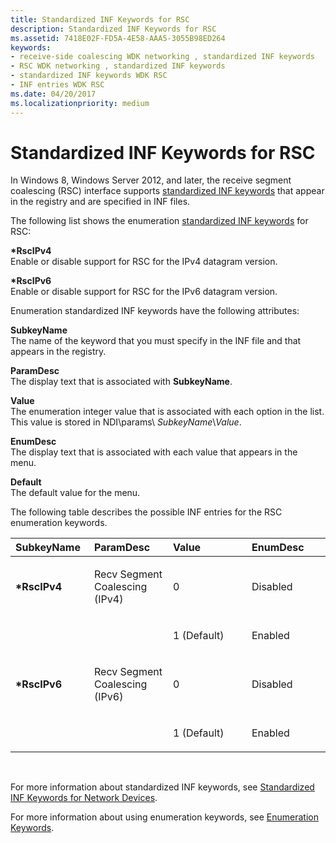 ```yaml
---
title: Standardized INF Keywords for RSC
description: Standardized INF Keywords for RSC
ms.assetid: 7418E02F-FD5A-4E58-AAA5-3055B98ED264
keywords:
- receive-side coalescing WDK networking , standardized INF keywords
- RSC WDK networking , standardized INF keywords
- standardized INF keywords WDK RSC
- INF entries WDK RSC
ms.date: 04/20/2017
ms.localizationpriority: medium
---
```


# Standardized INF Keywords for RSC





In Windows 8, Windows Server 2012, and later, the receive segment coalescing (RSC) interface supports [standardized INF keywords](standardized-inf-keywords-for-network-devices.md) that appear in the registry and are specified in INF files.

The following list shows the enumeration [standardized INF keywords](standardized-inf-keywords-for-network-devices.md) for RSC:

<a href="" id="-rscipv4"></a>**\*RscIPv4**  
Enable or disable support for RSC for the IPv4 datagram version.

<a href="" id="---------rscipv6"></a> **\*RscIPv6**  
Enable or disable support for RSC for the IPv6 datagram version.

Enumeration standardized INF keywords have the following attributes:

<a href="" id="subkeyname"></a>**SubkeyName**  
The name of the keyword that you must specify in the INF file and that appears in the registry.

<a href="" id="paramdesc"></a>**ParamDesc**  
The display text that is associated with **SubkeyName**.

<a href="" id="value"></a>**Value**  
The enumeration integer value that is associated with each option in the list. This value is stored in NDI\\params\\ *SubkeyName*\\*Value*.

<a href="" id="enumdesc"></a>**EnumDesc**  
The display text that is associated with each value that appears in the menu.

<a href="" id="default"></a>**Default**  
The default value for the menu.

The following table describes the possible INF entries for the RSC enumeration keywords.

<table>
<colgroup>
<col width="25%" />
<col width="25%" />
<col width="25%" />
<col width="25%" />
</colgroup>
<thead>
<tr class="header">
<th align="left">SubkeyName</th>
<th align="left">ParamDesc</th>
<th align="left">Value</th>
<th align="left">EnumDesc</th>
</tr>
</thead>
<tbody>
<tr class="odd">
<td align="left"><p><strong>*RscIPv4</strong></p></td>
<td align="left"><p>Recv Segment Coalescing (IPv4)</p></td>
<td align="left"><p>0</p></td>
<td align="left"><p>Disabled</p></td>
</tr>
<tr class="even">
<td align="left"></td>
<td align="left"></td>
<td align="left"><p>1 (Default)</p></td>
<td align="left"><p>Enabled</p></td>
</tr>
<tr class="odd">
<td align="left"><p><strong>*RscIPv6</strong></p></td>
<td align="left"><p>Recv Segment Coalescing (IPv6)</p></td>
<td align="left"><p>0</p></td>
<td align="left"><p>Disabled</p></td>
</tr>
<tr class="even">
<td align="left"></td>
<td align="left"></td>
<td align="left"><p>1 (Default)</p></td>
<td align="left"><p>Enabled</p></td>
</tr>
</tbody>
</table>

 

For more information about standardized INF keywords, see [Standardized INF Keywords for Network Devices](standardized-inf-keywords-for-network-devices.md).

For more information about using enumeration keywords, see [Enumeration Keywords](enumeration-keywords.md).

 

 





